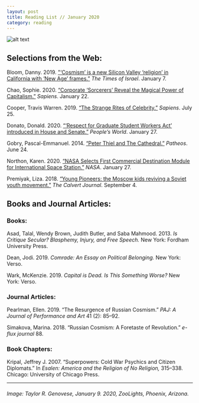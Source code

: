 ```yaml
---
layout: post
title: Reading List // January 2020
category: reading
---
```


![alt text](https://trgenovese.github.io/blog/images/jan20reading.jpg)

## Selections from the Web:
Bloom, Danny. 2019. ["‘Cosmism’ is a new Silicon Valley ‘religion’ in California with ‘New Age’ frames.”](https://blogs.timesofisrael.com/cosmism-is-a-new-silicon-valley-religion-in-california-with-new-age-frames/) *The Times of Israel*. January 7.

Chao, Sophie. 2020. [“Corporate ‘Sorcerers’ Reveal the Magical Power of Capitalism.”](https://www.sapiens.org/culture/marind-rainmaking-ritual/) *Sapiens*. January 22.

Cooper, Travis Warren. 2019. [“The Strange Rites of Celebrity.”](https://www.sapiens.org/culture/jesse-eisenberg-anthropology/) *Sapiens*. July 25.

Donato, Donald. 2020. [“‘Respect for Graduate Student Workers Act’ introduced in House and Senate.”](https://www.peoplesworld.org/article/respect-for-graduate-student-workers-act-introduced-in-house-and-senate/) *People’s World*. January 27.

Gobry, Pascal-Emmanuel. 2014. [“Peter Thiel and The Cathedral.”](https://www.patheos.com/blogs/inebriateme/2014/06/peter-thiel-and-the-cathedral/) *Patheos*. June 24.

Northon, Karen. 2020. [“NASA Selects First Commercial Destination Module for International Space Station.”](https://www.nasa.gov/press-release/nasa-selects-first-commercial-destination-module-for-international-space-station) *NASA*. January 27.

Premiyak, Liza. 2018. [“Young Pioneers: the Moscow kids reviving a Soviet youth movement.”](https://www.calvertjournal.com/features/show/10625/young-pioneers-soviet-russia-photography) *The Calvert Journal*. September 4.

## Books and Journal Articles:

### Books:
Asad, Talal, Wendy Brown, Judith Butler, and Saba Mahmood. 2013. *Is Critique Secular? Blasphemy, Injury, and Free Speech.* New York: Fordham University Press.

Dean, Jodi. 2019. *Comrade: An Essay on Political Belonging.* New York: Verso.

Wark, McKenzie. 2019. *Capital is Dead. Is This Something Worse?* New York: Verso.

### Journal Articles:
Pearlman, Ellen. 2019. “The Resurgence of Russian Cosmism.” *PAJ: A Journal of Performance and Art* 41 (2): 85–92.

Simakova, Marina. 2018. “Russian Cosmism: A Foretaste of Revolution.” *e-flux journal* 88.

### Book Chapters:
Kripal, Jeffrey J. 2007. “Superpowers: Cold War Psychics and Citizen Diplomats.” In *Esalen: America and the Religion of No Religion,* 315–338. Chicago: University of Chicago Press.

___
###### Image: Taylor R. Genovese, January 9. 2020, ZooLights, Phoenix, Arizona.
